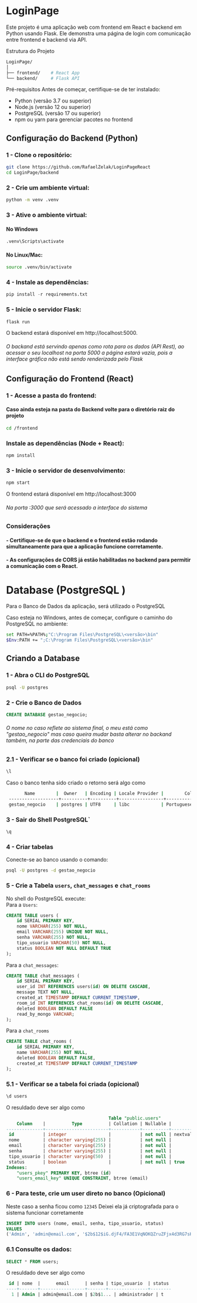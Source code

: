 # LoginPage
Este projeto é uma aplicação web com frontend em React e backend em Python usando Flask. Ele demonstra uma página de login com comunicação entre frontend e backend via API.

Estrutura do Projeto

```` bash
LoginPage/
│
├── frontend/    # React App
└── backend/     # Flask API
````

Pré-requisitos
Antes de começar, certifique-se de ter instalado:

 - Python (versão 3.7 ou superior)
 - Node.js (versão 12 ou superior)
 - PostgreSQL (versão 17 ou superior)
 - npm ou yarn para gerenciar pacotes no frontend

## Configuração do Backend (Python)
### 1 - Clone o repositório:
````bash
git clone https://github.com/RafaelZelak/LoginPageReact
cd LoginPage/backend
````
### 2 - Crie um ambiente virtual:

````bash
python -m venv .venv
````

### 3 - Ative o ambiente virtual:

#### No Windows
````bash
.venv\Scripts\activate
````
#### No Linux/Mac:
````bash
source .venv/bin/activate
````
### 4 - Instale as dependências:
````python
pip install -r requirements.txt
````

### 5 - Inicie o servidor Flask:
```` python
flask run
````

O backend estará disponível em http://localhost:5000.
###### O backand está servindo apenas como rota para os dados (API Rest), ao acessar o seu localhost na porta 5000 a página estará vazia, pois a interface gráfica não está sendo renderizada pelo Flask

## Configuração do Frontend (React)

### 1 - Acesse a pasta do frontend:
#### Caso ainda esteja na pasta do Backend volte para o diretório raiz do projeto
````bash
cd /frontend
````
### Instale as dependências (Node + React):
````bash
npm install
````
### 3 - Inicie o servidor de desenvolvimento:
````bash
npm start
````
O frontend estará disponível em http://localhost:3000
###### Na porta :3000 que será acessado a interface do sistema

### Considerações
#### - Certifique-se de que o backend e o frontend estão rodando simultaneamente para que a aplicação funcione corretamente.
#### - As configurações de CORS já estão habilitadas no backend para permitir a comunicação com o React.

# Database (PostgreSQL )
Para o Banco de Dados da aplicação, será utilizado o PostgreSQL

Caso esteja no Windows, antes de começar, configure o caminho do PostgreSQL no ambiente:
```` bash
set PATH=%PATH%;"C:\Program Files\PostgreSQL\<versão>\bin"
$Env:PATH += ";C:\Program Files\PostgreSQL\<versão>\bin"
````

## Criando a Database
### 1 - Abra o CLI do PostgreSQL

```` bash
psql -U postgres
````
### 2 - Crie o Banco de Dados

```` SQL
CREATE DATABASE gestao_negocio;
````
###### O nome no caso reflete ao sistema final, o meu está como "gestao_negocio" mas caso queira mudar basta alterar no backand também, na parte das credenciais do banco

### 2.1 - Verificar se o banco foi criado (opicional)
```` bash
\l
````
Caso o banco tenha sido criado o retorno será algo como

```` bash
       Name        |  Owner   | Encoding | Locale Provider |        Collate         |         Ctype          | Locale | ICU Rules |   Access privileges
 -------------------+----------+----------+-----------------+------------------------+------------------------+--------+-----------+-----------------------
 gestao_negocio    | postgres | UTF8     | libc            | Portuguese_Brazil.1252 | Portuguese_Brazil.1252 |        |           |
 ````
### 3 - Sair do Shell PostgreSQL`
```` SQL
\q
````

### 4 - Criar tabelas
Conecte-se ao banco usando o comando:
```` bash
psql -U postgres -d gestao_negocio
````
### 5 - Crie a Tabela `users`, `chat_messages` e `chat_rooms` 
No shell do PostgreSQL execute: </br>
Para a `Users`:

````SQL
CREATE TABLE users (
    id SERIAL PRIMARY KEY,
    nome VARCHAR(255) NOT NULL,
    email VARCHAR(255) UNIQUE NOT NULL,
    senha VARCHAR(255) NOT NULL,
    tipo_usuario VARCHAR(50) NOT NULL,
    status BOOLEAN NOT NULL DEFAULT TRUE
);
````
Para a `chat_messages`:

````SQL
CREATE TABLE chat_messages (
    id SERIAL PRIMARY KEY,
    user_id INT REFERENCES users(id) ON DELETE CASCADE,
    message TEXT NOT NULL,
    created_at TIMESTAMP DEFAULT CURRENT_TIMESTAMP,
    room_id INT REFERENCES chat_rooms(id) ON DELETE CASCADE,
    deleted BOOLEAN DEFAULT FALSE
    read_by_mongo VARCHAR;
);
````

Para a `chat_rooms`
````SQL
CREATE TABLE chat_rooms (
    id SERIAL PRIMARY KEY,
    name VARCHAR(255) NOT NULL,
    deleted BOOLEAN DEFAULT FALSE,
    created_at TIMESTAMP DEFAULT CURRENT_TIMESTAMP
);
````
### 5.1 - Verificar se a tabela foi criada (opicional)
````SQL
\d users
````
O resuldado deve ser algo como
````SQL
                                       Table "public.users"
    Column    |          Type          | Collation | Nullable |              Default
--------------+------------------------+-----------+----------+-----------------------------------
 id           | integer                |           | not null | nextval('users_id_seq'::regclass)
 nome         | character varying(255) |           | not null |
 email        | character varying(255) |           | not null |
 senha        | character varying(255) |           | not null |
 tipo_usuario | character varying(50)  |           | not null |
 status       | boolean                |           | not null | true
Indexes:
    "users_pkey" PRIMARY KEY, btree (id)
    "users_email_key" UNIQUE CONSTRAINT, btree (email)

````

### 6 - Para teste, crie um user direto no banco (Opicional)
Neste caso a senha ficou como `12345` Deixei ela já criptografada para o sistema funcionar corretamente
````SQL
INSERT INTO users (nome, email, senha, tipo_usuario, status)
VALUES
('Admin', 'admin@email.com', '$2b$12$iG.djF4/FA3E1VqNOKQZruZFjx4d3RG7sHzR82S80dGgFE7pHTw2i', 'administrador', TRUE);
````

### 6.1 Consulte os dados:
````SQL
SELECT * FROM users;
````
O resuldado deve ser algo como
````SQL
 id | nome  |      email      | senha | tipo_usuario  | status
----+-------+-----------------+-------+---------------+--------
  1 | Admin | admin@email.com | $2b$1... | administrador | t
````
